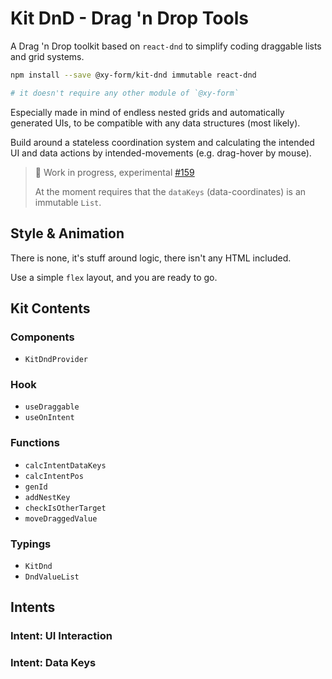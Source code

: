 # Kit DnD - Drag 'n Drop Tools

A Drag 'n Drop toolkit based on `react-dnd` to simplify coding draggable lists and grid systems.

```bash
npm install --save @xy-form/kit-dnd immutable react-dnd

# it doesn't require any other module of `@xy-form`
```

Especially made in mind of endless nested grids and automatically generated UIs, to be compatible with any data structures (most likely).

Build around a stateless coordination system and calculating the intended UI and data actions by intended-movements (e.g. drag-hover by mouse).


> 🚧 Work in progress, experimental [#159](https://github.com/ui-schema/ui-schema/issues/159)
>
> At the moment requires that the `dataKeys` (data-coordinates) is an immutable `List`.

## Style & Animation

There is none, it's stuff around logic, there isn't any HTML included.

Use a simple `flex` layout, and you are ready to go.

## Kit Contents

### Components

- `KitDndProvider`

### Hook

- `useDraggable`
- `useOnIntent`

### Functions

- `calcIntentDataKeys`
- `calcIntentPos`
- `genId`
- `addNestKey`
- `checkIsOtherTarget`
- `moveDraggedValue`

### Typings

- `KitDnd`
- `DndValueList`

## Intents

### Intent: UI Interaction

### Intent: Data Keys
